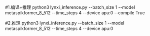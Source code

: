 #1.编译+推理
python3 lynxi_inference.py --batch_size 1 --model metaspikformer_8_512  --time_steps 4 --device apu:0 --compile True

#2.推理
python3 lynxi_inference.py --batch_size 1 --model metaspikformer_8_512  --time_steps 4 --device apu:0 
